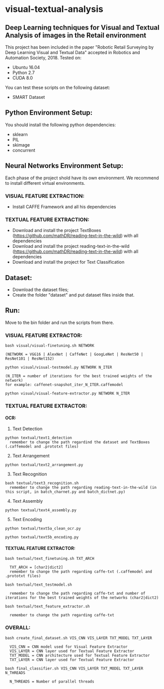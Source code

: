 # visual-textual-analysis
## Deep Learning techniques for Visual and Textual Analysis of images in the Retail environment

This project has been included in the paper "Robotic Retail Surveying by Deep Learning Visual and
Textual Data" accepted in Robotics and Automation Society, 2018. Tested on:

- Ubuntu 16.04
- Python 2.7
- CUDA 8.0

You can test these scripts on the following dataset:
- SMART Dataset

## Python Environment Setup:
You should install the following python dependencies:
- sklearn 
- PIL 
- skimage 
- concurrent

## Neural Networks Environment Setup:
Each phase of the project shold have its own environment. We recommend to install different virtual environments.
  
  ### VISUAL FEATURE EXTRACTION:
  - Install CAFFE Framework and all his dependencies
  
  ### TEXTUAL FEATURE EXTRACTION:
  - Download and install the project TextBoxes (https://github.com/mathDR/reading-text-in-the-wild) with all dependencies
  - Download and install the project reading-text-in-the-wild (https://github.com/mathDR/reading-text-in-the-wild) with all dependencies
  - Download and install the project for Text Classification

## Dataset:
- Download the dataset files;
- Create the folder "dataset" and put dataset files inside that.

## Run:
Move to the bin folder and run the scripts from there.
### VISUAL FEATURE EXTRACTOR:

```
bash visual/visual-finetuning.sh NETWORK 

(NETWORK = VGG16 | AlexNet | CaffeNet | GoogLeNet | ResNet50 | ResNet101 | ResNet152)
```
```
python visual/visual-testmodel.py NETWORK N_ITER

(N_ITER = number of iterations for the best trained weights of the network)   
for example: caffenet-snapshot_iter_N_ITER.caffemodel
```
```
python visual/visual-feature-extractor.py NETWORK N_ITER
```

### TEXTUAL FEATURE EXTRACTOR:
#### OCR:
  1) Text Detection
  ```
  python textual/text1_detection
    remember to change the path regardind the dataset and TextBoxes (.caffemodel and .prototxt files)
  ```
  2) Text Arrangement
  ```
  python textual/text2_arrangement.py
  ```
  3) Text Recognition
  ```
  bash textual/text3_recognition.sh 
    remember to change the path regarding reading-text-in-the-wild (in this script, in batch_charnet.py and batch_dictnet.py)
  ```
  4) Text Assembly
  ```
  python textual/text4_assembly.py
  ```
  5) Text Encoding
  ```
  python textual/text5a_clean_ocr.py
  ```
  ```
  python textual/text5b_encoding.py
  ```
#### TEXTUAL FEATURE EXTRACTOR:
```
bash textual/text_finetuning.sh TXT_ARCH

  TXT_ARCH = [char2|dict2] 
  remember to change the path regarding caffe-txt (.caffemodel and .prototxt files)
```
```
bash textual/text_testmodel.sh

  remember to change the path regarding caffe-txt and number of iterations for the best trained weights of the networks (char2|dict2)
```
```
bash textual/text_feature_extractor.sh

  remember to change the path regarding caffe-txt
```

### OVERALL:
```
bash create_final_dataset.sh VIS_CNN VIS_LAYER TXT_MODEL TXT_LAYER

  VIS_CNN = CNN model used for Visual Feature Extractor
  VIS_LAYER = CNN layer used for Textual Feature Extractor
  TXT_MODEL = CNN architecture used for Textual Feature Extractor
  TXT_LAYER = CNN layer used for Textual Feature Extractor
```
```
bash final_classifier.sh VIS_CNN VIS_LAYER TXT_MODEL TXT_LAYER N_THREADS

  N_THREADS = Number of parallel threads 
```    


